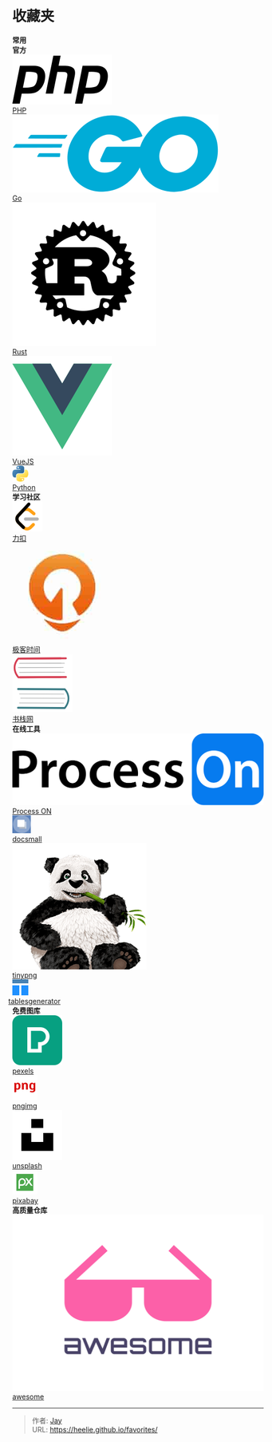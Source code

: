 # 收藏夹


<div class="favorites-box">
	<div class="section">
		<div class="section-name"><strong>常用</strong></div>
		<div class="items">
			<div class="row">
			</div>
		</div>
	</div>
	<div class="section">
		<div class="section-name"><strong>官方</strong></div>
		<div class="items">
			<div class="row">
				<div class="item">
					<a href="https://www.php.net/" target="_blank" title="php">
						<img src="/img/logo/php-logo.svg" alt="php">
						<div class="item-name">PHP</div>
					</a>
				</div>
				<div class="item">
					<a href="https://golang.google.cn/" target="_blank" title="golang">
						<img src="/img/logo/golang-logo.svg" alt="Go">
						<div class="item-name">Go</div>
					</a>
				</div>
				<div class="item">
					<a href="https://www.rust-lang.org/zh-CN/" target="_blank" title="rust-lang">
						<img src="/img/logo/rust-logo.svg" alt="rust-lang">
						<div class="item-name">Rust</div>
					</a>
				</div>
				<div class="item">
					<a href="https://cn.vuejs.org/" target="_blank" title="VueJS">
						<img src="/img/logo/vue-logo.svg" alt="VueJS">
						<div class="item-name">VueJS</div>
					</a>
				</div>
				<div class="item">
					<a href="https://www.python.org/" target="_blank" title="www.python.org">
						<img src="/img/logo/py3-logo.svg" alt="python">
						<div class="item-name">Python</div>
					</a>
				</div>
			</div>
		</div>
	</div>
	<div class="section">
		<div class="section-name"><strong>学习社区</strong></div>
		<div class="items">
			<div class="row">
				<div class="item">
					<a href="https://leetcode-cn.com/" target="_blank" title="leetcode-cn.com">
						<img src="/img/logo/leetcode-logo.svg" alt="力扣">
						<div class="item-name">力扣</div>
					</a>
				</div>
				<div class="item">
					<a href="https://time.geekbang.org/" target="_blank" title="极客时间">
						<img src="/img/logo/geekbang-logo.jpeg" alt="geekbang">
						<div class="item-name">极客时间</div>
					</a>
				</div>
                <div class="item">
					<a href="https://www.bookstack.cn/" target="_blank" title="www.bookstack.cn">
						<img src="/img/logo/bookstack-logo.png" alt="bookstack">
						<div class="item-name">书栈网</div>
					</a>
				</div>
			</div>
		</div>
	</div>
	<div class="section" style="display: none">
		<div class="section-name"><strong>算法与数据处理</strong></div>
		<div class="items">
			<div class="row">
				<div class="item">
					<a href="https://anaconda.org.cn/" target="_blank" title="anaconda cn">
						<img src="/img/logo/anaconda-logo.svg" alt="conda">
						<div class="item-name">conda</div>
					</a>
				</div>
				<div class="item">
					<a href="https://www.pypandas.cn/" target="_blank" title="pypandas 中文网">
						<img src="/img/logo/pandas-logo.svg" alt="pandas">
						<div class="item-name">pandas</div>
					</a>
				</div>
				<div class="item">
					<a href="https://tensorflow.google.cn/" target="_blank" title="tensorflow cn">
						<img src="/img/logo/tensorflow-logo.svg" alt="tensorflow">
						<div class="item-name">tensorflow</div>
					</a>
				</div>
				<div class="item">
					<a href="https://pytorch.org/" target="_blank" title="pytorch">
						<img src="/img/logo/pytorch-logo.svg" alt="pytorch">
						<div class="item-name">pytorch</div>
					</a>
				</div>
				<div class="item">
					<a href="https://github.com/NVIDIA-Merlin/HugeCTR" target="_blank" title="Merlin: HugeCTR">
						<img src="/img/logo/merlin-logo.png" alt="pytorch">
						<div class="item-name">HugeCTR</div>
					</a>
				</div>
			</div>
		</div>
	</div>
	<div class="section">
		<div class="section-name"><strong>在线工具</strong></div>
		<div class="items">
			<div class="row">
				<div class="item">
					<a href="https://www.processon.com/" target="_blank" title="在线绘图">
						<img src="/img/logo/processon-logo.svg" alt="processon">
						<div class="item-name">Process ON</div>
					</a>
				</div>
				<div class="item">
					<a href="https://docsmall.com/image-compress" target="_blank" title="图片压缩">
						<img src="/img/logo/docsmall-logo.png" alt="图片压处理">
						<div class="item-name">docsmall</div>
					</a>
				</div>
				<div class="item">
					<a href="https://tinypng.com/" target="_blank" title="图片压缩">
					<img src="/img/logo/tinypng-logo.png" alt="图片压处理">
						<div class="item-name">tinypng</div>
					</a>
				</div>
				<div class="item">
					<a href="https://www.tablesgenerator.com/" target="_blank" title="tables 格式转换">
					<img src="/img/logo/tablesgenerator-log.png" alt="图片压处理">
						<div class="item-name" style="margin-left: -8px;">tablesgenerator</div>
					</a>
				</div>
			</div>
		</div>
	</div>
	<div class="section">
		<div class="section-name"><strong>免费图库</strong></div>
		<div class="items">
			<div class="row">
				<div class="item">
					<a href="https://www.pexels.com/" target="_blank" title="免费图库 pexels">
						<img src="/img/logo/pexels-logo.svg" alt="pexels">
						<div class="item-name">pexels</div>
					</a>
				</div>
				<div class="item">
					<a href="https://pngimg.com/" target="_blank" title="PNG images and cliparts for web design">
						<img src="/img/logo/pnging-logo.png" alt="pngimg">
						<div class="item-name">pngimg</div>
					</a>
				</div>
				<div class="item">
					<a href="https://unsplash.com/" target="_blank" title="free usable images">
						<img src="/img/logo/unsplash-logo.svg" alt="unsplash">
						<div class="item-name">unsplash</div>
					</a>
				</div>
				<div class="item">
					<a href="https://pixabay.com/zh/" target="_blank" title="free images">
						<img src="/img/logo/pixabay-logo.png" alt="pixabay">
						<div class="item-name">pixabay</div>
					</a>
				</div>
			</div>
		</div>
	</div>
	<div class="section">
		<div class="section-name"><strong>高质量仓库</strong></div>
		<div class="items">
			<div class="row">
				<div class="item">
					<a href="https://github.com/sindresorhus/awesome" target="_blank" title="awesome sourcce">
						<img src="/img/logo/awesome-logo.svg" alt="awesome">
						<div class="item-name">awesome</div>
					</a>
				</div>
			</div>
		</div>
	</div>
</div>



---

> 作者: [Jay](https://github.com/Heelie)  
> URL: https://heelie.github.io/favorites/  

